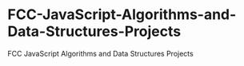 # FCC-JavaScript-Algorithms-and-Data-Structures-Projects
FCC JavaScript Algorithms and Data Structures Projects

